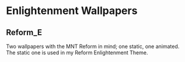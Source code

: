# Enlightenment Wallpapers

## Reform_E

Two wallpapers with the MNT Reform in mind; one static, one animated. The static one is used in my Reform Enlightenment Theme.